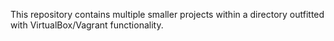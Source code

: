 This repository contains multiple smaller projects within a directory outfitted with VirtualBox/Vagrant functionality. 
